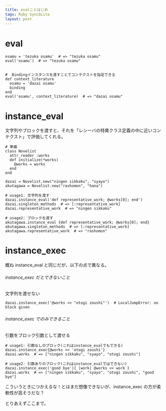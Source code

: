 ```yaml
---
title: evalことはじめ
tags: Ruby SyncQiita
layout: post
---
```


# eval

    osamu = 'tezuka osamu'  # => "tezuka osamu"
    eval('osamu')  # => "tezuka osamu"


    #  Bindingインスタンスを渡すことでコンテクストを指定できる
    def context_literature
      osamu = 'dazai osamu'
      binding
    end
    eval('osamu', context_literature)  # => "dazai osamu"

# instance_eval

文字列やブロックを渡すと、それを「レシーバの特異クラス定義の中に近いコンテクスト」で評価してくれる。

    # 準備
    class Novelist
      attr_reader :works
      def initialize(*works)
        @works = works
      end
    end

    dazai = Novelist.new("ningen sikkaku", "syayo")
    akutagawa = Novelist.new("rashomon", "hana")

    # usage1: 文字列を渡す
    dazai.instance_eval('def representative_work; @works[0]; end')
    dazai.singleton_methods  # => [:representative_work]
    dazai.representative_work  # => "ningen sikkaku"

    # usage2: ブロックを渡す
    akutagawa.instance_eval {def representative_work; @works[0]; end}
    akutagawa.singleton_methods  # => [:representative_work]
    akutagawa.representative_work  # => "rashomon"

# instance_exec

概ね instance_eval と同じだが、以下の点で異なる。

###### instance_exec だとできないこと

文字列を渡せない

    dazai.instance_exec('@works << "otogi zoushi"')  # LocalJumpError: no block given

###### instance_exec でのみできること

引数をブロック引数として渡せる

    # usage1: 引数なしのブロック(これはinstance_evalでもできる)
    dazai.instance_exec{@works << 'otogi zoushi'}
    dazai.works  # => ["ningen sikkaku", "syayo", "otogi zoushi"]

    # usage2: 引数ありのブロック(これはinstance_evalではできない)
    dazai.instance_exec('good bye'){ |work| @works << work }
    dazai.works  # => ["ningen sikkaku", "syayo", "otogi zoushi", "good bye"]

こういうときにつかえるな！とはまだ想像できないが、instance_exec の方が柔軟性が高そうだな？

とりあえずここまで。
